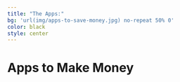 ```yaml
---
title: "The Apps:"
bg: 'url(img/apps-to-save-money.jpg) no-repeat 50% 0'
color: black
style: center
---
```


# Apps to Make Money






